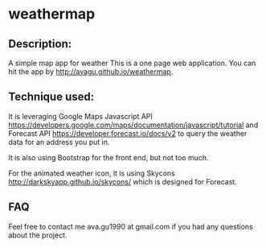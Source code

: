 # weathermap


## Description:
A simple map app for weather
This is a one page web application. You can hit the app by http://avagu.github.io/weathermap.

## Technique used:
It is leveraging Google Maps Javascript API https://developers.google.com/maps/documentation/javascript/tutorial and Forecast API https://developer.forecast.io/docs/v2 to query the weather data for an address you put in.

It is also using Bootstrap for the front end, but not too much.

For the animated weather icon, it is using Skycons http://darkskyapp.github.io/skycons/ which is designed for Forecast.

## FAQ
Feel free to contact me ava.gu1990 at gmail.com if you had any questions about the project.
